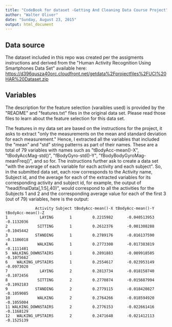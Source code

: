 ```yaml
---
title: "CodeBook for dataset -Getting And Cleaning Data Course Project"
author: "Walter Oliver"
date: "Sunday, August 23, 2015"
output: html_document
---
```

Data source
-----------
The dataset included in this repo was created per the assigments instructions and derived from the "Human Activity Recognition Using Smartphones Data Set" available here: https://d396qusza40orc.cloudfront.net/getdata%2Fprojectfiles%2FUCI%20HAR%20Dataset.zip

Variables 
-----------------
The description for the feature selection (varaibles used) is provided by the "README" and "features.txt" files in the original data set. Please read those files to learn about the feature selection for this data set. 

The features in my data set are based on the instructions for the project, it asks to extract "only the measurements on the mean and standard deviation for each measurement." Hence, I extracted all the variables that included the "mean" and "std" string patterns as part of their names. These are a total of 79 variables with names such as "tBodyAcc-mean()-X", "tBodyAccMag-std()", "fBodyGyro-std()-Y", "fBodyBodyGyroMag-meanFreq()", and so for. The instructions further ask to create a data set "with the average of each variable for each activity and each subject". So, in the submitted data set, each row corresponds to the Activity name, Subject id, and the average for each of the extracted variables for its corresponding activity and subject id, for example, the output of "head(finalData[,1:5],40)", would correspond to all the activities for the Subjects 1 and 2 and the corresponding average value for each of the first 3 (out of 79) variables, here is the output:
```{r}
             Activity Subject tBodyAcc-mean()-X tBodyAcc-mean()-Y tBodyAcc-mean()-Z
1              LAYING       1         0.2215982      -0.040513953        -0.1132036
2             SITTING       1         0.2612376      -0.001308288        -0.1045442
3            STANDING       1         0.2789176      -0.016137590        -0.1106018
4             WALKING       1         0.2773308      -0.017383819        -0.1111481
5  WALKING_DOWNSTAIRS       1         0.2891883      -0.009918505        -0.1075662
6    WALKING_UPSTAIRS       1         0.2554617      -0.023953149        -0.0973020
7              LAYING       2         0.2813734      -0.018158740        -0.1072456
8             SITTING       2         0.2770874      -0.015687994        -0.1092183
9            STANDING       2         0.2779115      -0.018420827        -0.1059085
10            WALKING       2         0.2764266      -0.018594920        -0.1055004
11 WALKING_DOWNSTAIRS       2         0.2776153      -0.022661416        -0.1168129
12   WALKING_UPSTAIRS       2         0.2471648      -0.021412113        -0.1525139
```

